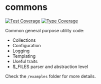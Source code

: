 # commons

[![Test Coverage](https://codecov.io/gh/jurchiks/commons/branch/master/graph/badge.svg?token=o0UHqqXQAv)](https://codecov.io/gh/jurchiks/commons)
[![Type Coverage](https://shepherd.dev/github/jurchiks/commons/coverage.svg)](https://shepherd.dev/github/jurchiks/commons)

Common general purpose utility code:

* Collections
* Configuration
* Logging
* Templating
* Useful traits
* $_FILES parser and abstraction level

Check the `/examples` folder for more details.
